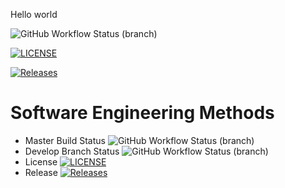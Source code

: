 Hello world

![GitHub Workflow Status (branch)](https://img.shields.io/github/actions/workflow/status/Gp22-code/sem/main.yml?branch=master)

[![LICENSE](https://img.shields.io/github/license/Gp22-code/sem.svg?style=flat-square)](https://github.com/Gp22-code/sem/blob/master/LICENSE)

[![Releases](https://img.shields.io/github/release/Gp22-code/sem/all.svg?style=flat-square)](https://github.com/Gp22-code/sem/releases)

# Software Engineering Methods
* Master Build Status ![GitHub Workflow Status (branch)](https://img.shields.io/github/actions/workflow/status/Gp22-code/sem/main.yml?branch=develop)
* Develop Branch Status ![GitHub Workflow Status (branch)](https://img.shields.io/github/actions/workflow/status/Gp22-code/sem/main.yml?branch=develop)
* License [![LICENSE](https://img.shields.io/github/license/Gp22-code/sem.svg?style=flat-square)](https://github.com/Gp22-code/sem/blob/master/LICENSE)
* Release [![Releases](https://img.shields.io/github/release/Gp22-code/sem/all.svg?style=flat-square)](https://github.com/Gp22-code/sem/releases)